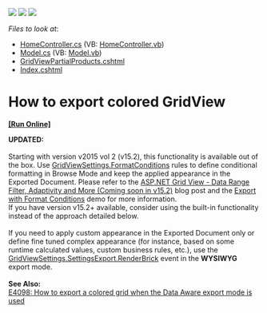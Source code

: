 <!-- default badges list -->
![](https://img.shields.io/endpoint?url=https://codecentral.devexpress.com/api/v1/VersionRange/128551496/14.2.11%2B)
[![](https://img.shields.io/badge/Open_in_DevExpress_Support_Center-FF7200?style=flat-square&logo=DevExpress&logoColor=white)](https://supportcenter.devexpress.com/ticket/details/T334596)
[![](https://img.shields.io/badge/📖_How_to_use_DevExpress_Examples-e9f6fc?style=flat-square)](https://docs.devexpress.com/GeneralInformation/403183)
<!-- default badges end -->
<!-- default file list -->
*Files to look at*:

* [HomeController.cs](./CS/Controllers/HomeController.cs) (VB: [HomeController.vb](./VB/Controllers/HomeController.vb))
* [Model.cs](./CS/Models/Model.cs) (VB: [Model.vb](./VB/Models/Model.vb))
* [GridViewPartialProducts.cshtml](./CS/Views/Home/GridViewPartialProducts.cshtml)
* [Index.cshtml](./CS/Views/Home/Index.cshtml)
<!-- default file list end -->
# How to export colored GridView
<!-- run online -->
**[[Run Online]](https://codecentral.devexpress.com/t334596/)**
<!-- run online end -->


<strong>UPDATED:</strong><br><br>Starting with version v2015 vol 2 (v15.2), this functionality is available out of the box. Use <a href="https://docs.devexpress.com/AspNetMvc/DevExpress.Web.Mvc.GridViewSettings-1.FormatConditions?p=netframework">GridViewSettings.FormatConditions</a> rules to define conditional formatting in Browse Mode and keep the applied appearance in the Exported Document. Please refer to the <a href="https://community.devexpress.com/blogs/aspnet/archive/2015/11/10/asp-net-grid-view-data-range-filter-adaptivity-and-more-coming-soon-in-v15-2.aspx">ASP.NET Grid View - Data Range Filter, Adaptivity and More (Coming soon in v15.2)</a> blog post and the <a href="http://demos.devexpress.com/MVCxGridViewDemos/Exporting/ExportWithFormatConditions">Export with Format Conditions</a> demo for more information.<br>If you have version v15.2+ available, consider using the built-in functionality instead of the approach detailed below.<br><br>If you need to apply custom appearance in the Exported Document only or define fine tuned complex appearance (for instance, based on some runtime calculated values, custom business rules, etc.), use the <a href="https://docs.devexpress.com/AspNetMvc/DevExpress.Web.Mvc.MVCxGridViewExportSettings.RenderBrick?p=netframework">GridViewSettings.SettingsExport.RenderBrick</a> event in the <strong>WYSIWYG</strong> export mode.<br><br><strong>See Also:</strong><br><a href="https://www.devexpress.com/Support/Center/p/E4098">E4098: How to export a colored grid when the Data Aware export mode is used</a>

<br/>


